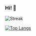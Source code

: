 ### Hi! 👋
![Streak](https://streak-stats.demolab.com?user=Jacob1010-h&theme=tokyonight&mode=weekly&border=DD2BC7)


[![Top Langs](https://github-readme-stats.vercel.app/api/top-langs/?username=Jacob1010-h&layout=compact&theme=tokyonight&size=2)](https://github.com/anuraghazra/github-readme-stats)
<!--
**Jacob1010-h/Jacob1010-h** is a ✨ _special_ ✨ repository because its `README.md` (this file) appears on your GitHub profile.

Here are some ideas to get you started:

- 🔭 I’m currently working on ...
- 🌱 I’m currently learning ...
- 👯 I’m looking to collaborate on ...
- 🤔 I’m looking for help with ...
- 💬 Ask me about ...
- 📫 How to reach me: ...
- 😄 Pronouns: ...
- ⚡ Fun fact: ...
-->
